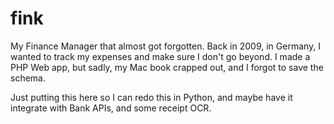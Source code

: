 # fink

My Finance Manager that almost got forgotten. Back in 2009, in Germany, I wanted to track my expenses and make sure I don't go beyond. I made a PHP Web app, but sadly, my Mac book crapped out, and I forgot to save the schema. 

Just putting this here so I can redo this in Python, and maybe have it integrate with Bank APIs, and some receipt OCR.
